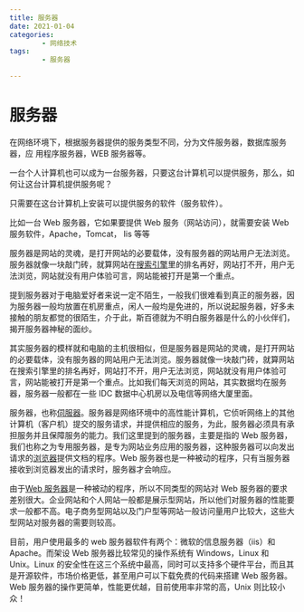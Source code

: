 ```yaml
---
title: 服务器
date: 2021-01-04
categories:
        - 网络技术
tags:
        - 服务器

---
```


# 服务器

在网络环境下，根据服务器提供的服务类型不同，分为文件服务器，数据库服务器，应
用程序服务器，WEB 服务器等。

一台个人计算机也可以成为一台服务器，只要这台计算机可以提供服务，那么，如何让这台计算机提供服务呢？

只需要在这台计算机上安装可以提供服务的软件（服务软件）。

比如一台 Web 服务器，它如果要提供 Web 服务（网站访问），就需要安装 Web 服务软件，Apache，Tomcat， Iis
等等

服务器是网站的灵魂，是打开网站的必要载体，没有服务器的网站用户无法浏览。服务器就像一块敲门砖，就算网站在[搜索引擎](https://www.zhihu.com/search?q=搜索引擎&search_source=Entity&hybrid_search_source=Entity&hybrid_search_extra={"sourceType"%3A"article"%2C"sourceId"%3A"32013772"})里的排名再好，网站打不开，用户无法浏览，网站就没有用户体验可言，网站能被打开是第一个重点。

提到服务器对于电脑爱好者来说一定不陌生，一般我们很难看到真正的服务器，因为服务器一般均放置在机房重点，闲人一般均是免进的，所以说起服务器，好多未接触的朋友都觉的很陌生，介于此，斯百德就为不明白服务器是什么的小伙伴们，揭开服务器神秘的面纱。

其实服务器的模样就和电脑的主机很相似，但是服务器是网站的灵魂，是打开网站的必要载体，没有服务器的网站用户无法浏览。服务器就像一块敲门砖，就算网站在搜索引擎里的排名再好，网站打不开，用户无法浏览，网站就没有用户体验可言，网站能被打开是第一个重点。比如我们每天浏览的网站，其实数据均在服务器，服务器一般都在一些 IDC 数据中心机房以及电信等网络大厦里面。

服务器，也称[伺服器](https://www.zhihu.com/search?q=伺服器&search_source=Entity&hybrid_search_source=Entity&hybrid_search_extra={"sourceType"%3A"article"%2C"sourceId"%3A"32013772"})。服务器是网络环境中的高性能计算机，它侦听网络上的其他计算机（客户机）提交的服务请求，并提供相应的服务，为此，服务器必须具有承担服务并且保障服务的能力。我们这里提到的服务器，主要是指的 Web 服务器，我们也称之为专用服务器，是专为网站业务应用的服务器，这种服务器可以向发出请求的[浏览器](https://www.zhihu.com/search?q=浏览器&search_source=Entity&hybrid_search_source=Entity&hybrid_search_extra={"sourceType"%3A"article"%2C"sourceId"%3A"32013772"})提供文档的程序。Web 服务器也是一种被动的程序，只有当服务器接收到浏览器发出的请求时，服务器才会响应。

由于[Web 服务器](https://www.zhihu.com/search?q=Web服务器&search_source=Entity&hybrid_search_source=Entity&hybrid_search_extra={"sourceType"%3A"article"%2C"sourceId"%3A"32013772"})是一种被动的程序，所以不同类型的网站对 Web 服务器的要求差别很大。企业网站和个人网站一般都是展示型网站，所以他们对服务器的性能要求一般都不高。电子商务型网站以及门户型等网站一般访问量用户比较大，这些大型网站对服务器的需要则较高。

目前，用户使用最多的 web 服务器软件有两个：微软的信息服务器（iis）和 Apache。而架设 Web 服务器比较常见的操作系统有 Windows，Linux 和 Unix。Linux 的安全性在这三个系统中最高，同时可以支持多个硬件平台，而且其是开源软件，市场价格更低，甚至用户可以下载免费的代码来搭建 Web 服务器。Web 服务器的操作更简单，性能更优越，目前使用率非常的高，Unix 则比较小众！
